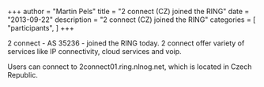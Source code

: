 +++
author = "Martin Pels"
title = "2 connect (CZ) joined the RING"
date = "2013-09-22"
description = "2 connect (CZ) joined the RING"
categories = [
    "participants",
]
+++

2 connect - AS 35236 - joined the RING today. 2 connect offer variety of services like IP connectivity, cloud services and voip.

Users can connect to 2connect01.ring.nlnog.net, which is located in Czech Republic.



